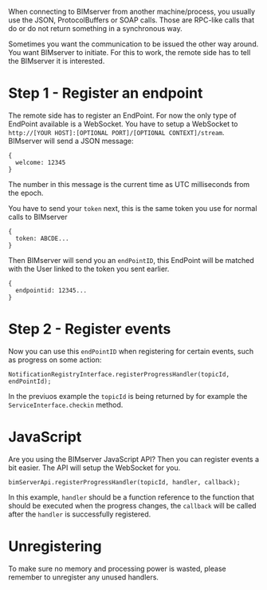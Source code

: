 When connecting to BIMserver from another machine/process, you usually use the JSON, ProtocolBuffers or SOAP calls. Those are RPC-like calls that do or do not return something in a synchronous way.

Sometimes you want the communication to be issued the other way around. You want BIMserver to initiate. For this to work, the remote side has to tell the BIMserver it is interested.

# Step 1 - Register an endpoint

The remote side has to register an EndPoint. For now the only type of EndPoint available is a WebSocket. You have to setup a WebSocket to ``http://[YOUR HOST]:[OPTIONAL PORT]/[OPTIONAL CONTEXT]/stream``. BIMserver will send a JSON message:
```
{
  welcome: 12345
}
```
The number in this message is the current time as UTC milliseconds from the epoch.

You have to send your ``token`` next, this is the same token you use for normal calls to BIMserver
```
{
  token: ABCDE...
}
```
Then BIMserver will send you an ``endPointID``, this EndPoint will be matched with the User linked to the token you sent earlier.
```
{
  endpointid: 12345...
}
```

# Step 2 - Register events

Now you can use this ``endPointID`` when registering for certain events, such as progress on some action:
``` 
NotificationRegistryInterface.registerProgressHandler(topicId, endPointId);
```

In the previuos example the ``topicId`` is being returned by for example the ``ServiceInterface.checkin`` method.

# JavaScript

Are you using the BIMserver JavaScript API? Then you can register events a bit easier. The API will setup the WebSocket for you.

```
bimServerApi.registerProgressHandler(topicId, handler, callback);
```

In this example, ``handler`` should be a function reference to the function that should be executed when the progress changes, the ``callback`` will be called after the ``handler`` is successfully registered.

# Unregistering

To make sure no memory and processing power is wasted, please remember to unregister any unused handlers.
